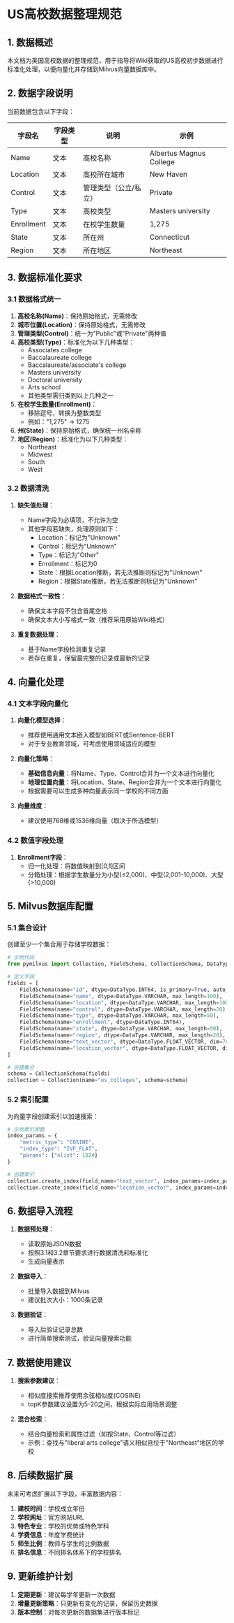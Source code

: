 # US高校数据整理规范

## 1. 数据概述

本文档为美国高校数据的整理规范，用于指导将Wiki获取的US高校初步数据进行标准化处理，以便向量化并存储到Milvus向量数据库中。

## 2. 数据字段说明

当前数据包含以下字段：

| 字段名 | 字段类型 | 说明 | 示例 |
|-------|--------|------|------|
| Name | 文本 | 高校名称 | Albertus Magnus College |
| Location | 文本 | 高校所在城市 | New Haven |
| Control | 文本 | 管理类型（公立/私立） | Private |
| Type | 文本 | 高校类型 | Masters university |
| Enrollment | 文本 | 在校学生数量 | 1,275 |
| State | 文本 | 所在州 | Connecticut |
| Region | 文本 | 所在地区 | Northeast |

## 3. 数据标准化要求

### 3.1 数据格式统一

1. **高校名称(Name)**：保持原始格式，无需修改
2. **城市位置(Location)**：保持原始格式，无需修改
3. **管理类型(Control)**：统一为"Public"或"Private"两种值
4. **高校类型(Type)**：标准化为以下几种类型：
   - Associates college
   - Baccalaureate college
   - Baccalaureate/associate's college
   - Masters university
   - Doctoral university
   - Arts school
   - 其他类型需归类到以上几种之一
5. **在校学生数量(Enrollment)**：
   - 移除逗号，转换为整数类型
   - 例如："1,275" → 1275
6. **州(State)**：保持原始格式，确保统一州名全称
7. **地区(Region)**：标准化为以下几种类型：
   - Northeast
   - Midwest
   - South
   - West

### 3.2 数据清洗

1. **缺失值处理**：
   - Name字段为必填项，不允许为空
   - 其他字段若缺失，处理原则如下：
     - Location：标记为"Unknown"
     - Control：标记为"Unknown"
     - Type：标记为"Other"
     - Enrollment：标记为0
     - State：根据Location推断，若无法推断则标记为"Unknown"
     - Region：根据State推断，若无法推断则标记为"Unknown"

2. **数据格式一致性**：
   - 确保文本字段不包含首尾空格
   - 确保文本大小写格式一致（推荐采用原始Wiki格式）

3. **重复数据处理**：
   - 基于Name字段检测重复记录
   - 若存在重复，保留最完整的记录或最新的记录

## 4. 向量化处理

### 4.1 文本字段向量化

1. **向量化模型选择**：
   - 推荐使用通用文本嵌入模型如BERT或Sentence-BERT
   - 对于专业教育领域，可考虑使用领域适应的模型

2. **向量化策略**：
   - **基础信息向量**：将Name、Type、Control合并为一个文本进行向量化
   - **地理位置向量**：将Location、State、Region合并为一个文本进行向量化
   - 根据需要可以生成多种向量表示同一学校的不同方面

3. **向量维度**：
   - 建议使用768维或1536维向量（取决于所选模型）

### 4.2 数值字段处理

1. **Enrollment字段**：
   - 归一化处理：将数值映射到[0,1]区间
   - 分箱处理：根据学生数量分为小型(≤2,000)、中型(2,001-10,000)、大型(>10,000)

## 5. Milvus数据库配置

### 5.1 集合设计

创建至少一个集合用于存储学校数据：

```python
# 示例代码
from pymilvus import Collection, FieldSchema, CollectionSchema, DataType

# 定义字段
fields = [
    FieldSchema(name="id", dtype=DataType.INT64, is_primary=True, auto_id=True),
    FieldSchema(name="name", dtype=DataType.VARCHAR, max_length=100),
    FieldSchema(name="location", dtype=DataType.VARCHAR, max_length=100),
    FieldSchema(name="control", dtype=DataType.VARCHAR, max_length=20),
    FieldSchema(name="type", dtype=DataType.VARCHAR, max_length=50),
    FieldSchema(name="enrollment", dtype=DataType.INT64),
    FieldSchema(name="state", dtype=DataType.VARCHAR, max_length=50),
    FieldSchema(name="region", dtype=DataType.VARCHAR, max_length=20),
    FieldSchema(name="text_vector", dtype=DataType.FLOAT_VECTOR, dim=768),
    FieldSchema(name="location_vector", dtype=DataType.FLOAT_VECTOR, dim=768)
]

# 创建集合
schema = CollectionSchema(fields)
collection = Collection(name="us_colleges", schema=schema)
```

### 5.2 索引配置

为向量字段创建索引以加速搜索：

```python
# 示例索引参数
index_params = {
    "metric_type": "COSINE",
    "index_type": "IVF_FLAT",
    "params": {"nlist": 1024}
}

# 创建索引
collection.create_index(field_name="text_vector", index_params=index_params)
collection.create_index(field_name="location_vector", index_params=index_params)
```

## 6. 数据导入流程

1. **数据预处理**：
   - 读取原始JSON数据
   - 按照3.1和3.2章节要求进行数据清洗和标准化
   - 生成向量表示

2. **数据导入**：
   - 批量导入数据到Milvus
   - 建议批次大小：1000条记录

3. **数据验证**：
   - 导入后验证记录总数
   - 进行简单搜索测试，验证向量搜索功能

## 7. 数据使用建议

1. **搜索参数建议**：
   - 相似度搜索推荐使用余弦相似度(COSINE)
   - topK参数建议设置为5-20之间，根据实际应用场景调整

2. **混合检索**：
   - 结合向量检索和属性过滤（如按State、Control等过滤）
   - 示例：查找与"liberal arts college"语义相似且位于"Northeast"地区的学校

## 8. 后续数据扩展

未来可考虑扩展以下字段，丰富数据内容：

1. **建校时间**：学校成立年份
2. **学校网址**：官方网站URL
3. **特色专业**：学校的优势或特色学科
4. **学费信息**：年度学费统计
5. **师生比例**：教师与学生的比例数据
6. **排名信息**：不同排名体系下的学校排名

## 9. 更新维护计划

1. **定期更新**：建议每学年更新一次数据
2. **增量更新策略**：只更新有变化的记录，保留历史数据
3. **版本控制**：对每次更新的数据集进行版本标记 